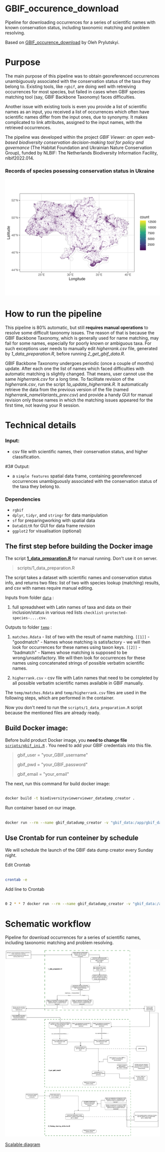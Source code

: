 # GBIF_occurence_download
Pipeline for downloading occurrences for a series of scientific names with known conservation status, including taxonomic matching and problem resolving.

Based on [GBIF_occurence_download](https://github.com/olehprylutskyi/GBIF_occurence_download) by Oleh Prylutskyi.
																	
# Purpose
The main purpose of this pipeline was to obtain georeferenced occurrences unambiguously associated with the conservation status of the taxa they belong to. Existing tools, like `rgbif`, are doing well with retreiving occurrences for most species, but failed in cases when GBIF species matching tool (say, GBIF Backbone Taxonomy) faces difficulties.

Another issue with existing tools is even you provide a list of scientific names as an input, you received a list of occurrences which often have scientific names differ from the input ones, due to synonymy. It makes complicated to link attributes, assigned to the input names, with the retrieved occurrences.

The pipeline was developed within the project *GBIF Viewer: an open web-based biodiversity conservation decision-making tool for policy and governance* (The Habitat Foundation and Ukrainian Nature Conservation Group), funded by NLBIF: The Netherlands Biodiversity Information Facility, nlbif2022.014.

### Records of species posessing conservation status in Ukraine
![](./gbif_data/datapoints_2023-11-11.png)

# How to run the pipeline
This pipeline is 80% automatic, but still **requires manual operations** to resolve some difficult taxonomy issues. The reason of that is because the GBIF Backbone Taxonomy, which is generally used for name matching, may fail for some names, especially for poorly known or ambiguous taxa. For such exceptions user needs to manually edit *higherrank.csv* file, generated by *1_data_preparation.R*, before running *2_get_gbif_data.R*.

GBIF Backbone Taxonomy undergoes periodic (once a couple of months) update. After each one the list of names which faced difficulties with automatic matching is slightly changed. That means, user cannot use the same *higherrank.csv* for a long time. To facilitate revision of the *higherrank.csv*, run the script *1a_update_higherrank.R*. It automatically retrieve the data from the previous version of the file (named *higherrank_nameVariants_prev.csv*) and provide a handy GUI for manual revision only those names in which the matching issues appeared for the first time, not leaving your R session.

# Technical details

### Input:
- csv file with scientific names, their conservation status, and higher classification.

#3# Output:
- a `simple features` spatial data frame, containing georeferenced occurrences unambiguously associated with the conservation status of the taxa they belong to.

### Dependencies
- `rgbif` 
- `dplyr`, `tidyr`, and `stringr` for data manipulation
- `sf` for preparingworking with spatial data
- `DataEditR` for GUI for data frame revision
- `ggplot2` for visualisation (optional)

## The first step before building the Docker image

The script [**1_data_preparation.R**](scripts/1_data_preparation.R) for manual running. Don't use it on server.

> scripts/1_data_preparation.R 

The script takes a dataset with scientific names and conservation status info,  and returns two files: list of two with species lookup (matching) results, and csv with names require manual editing.

Inputs from folder [`data`](data) :
1. full spreadsheet with Latin names of taxa and data on their inclusion/status in various red lists `checklist-protected-species-....csv`.

Outputs to folder [`temp`](temp) :
1) `matches.Rdata` - list of two with the result of name matching.
   `[[1]]` - "goodmatch" - Names whose matching is satisfactory - we will then look for occurrences for these names using taxon keys.
   `[[2]]` - "badmatch" - Names whose matching is supposed to be wrong/unsatisfactory. We will then look for occurrences for these names using concatenated strings of possible verbatim scientific names.

2) `higherrank.csv` - csv file with Latin names that need to be completed by all possible verbatim scientific names available in GBIF manually.

The `temp/matches.Rdata` and `temp/higherrank.csv` files are used in the following steps, which are performed in the container.

Now you don't need to run the `scripts/1_data_preparation.R` script because the mentioned files are already ready.


## Build Docker image:


Before build product Docker image, you **need to change file** [`scripts/gbif_ini.R`](scripts/gbif_ini.R) . You need to add your GBIF credentials into this file. 

> gbif_user = "your_GBIF_username"
>
> gbif_pwd = "your_GBIF_password"
>
> gbif_email = "your_email"

The next, run this command for build docker image:

```bash

docker build -t biodiversityviewerviewer_datadamp_creator .

```

Run container based on our image.


```bash

docker run --rm --name gbif_datadump_creator -v "gbif_data:/app/gbif_data" -v "$(pwd)/temp_2:/app/temp_2" biodiversityviewerviewer_datadamp_creator

```


## Use Crontab for run conteiner by schedule

We will schedule the launch of the GBIF data dump creator every Sunday night.

Edit Crontab 

```bash

crontab -e

```

Add line to Crontab

```bash

0 2 * * 7 docker run --rm --name gbif_datadump_creator -v "gbif_data:/app/gbif_data" gbifviewer_datadamp_creator

```


# Schematic workflow

Pipeline for download occurrences for a series of scientific names, including taxonomic matching and problem resolving.

![Workflow](./gbif_occ_downloader_workflow.png)

[Scalable diagram](https://drive.google.com/file/d/1K-X0aXqaWW6dZqWEjtTQBdtWS7i_5v1t/view?usp=sharing)